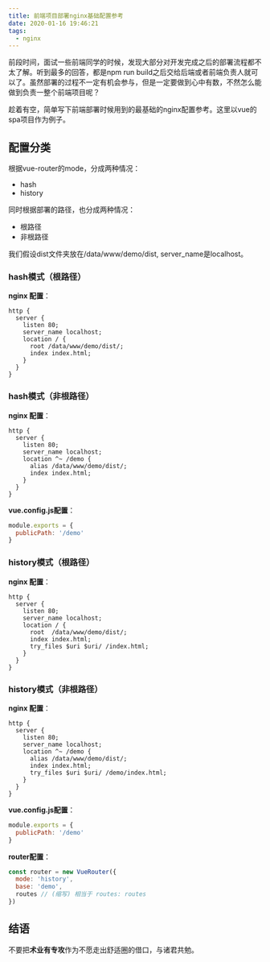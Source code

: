 ```yaml
---
title: 前端项目部署nginx基础配置参考
date: 2020-01-16 19:46:21
tags:
  - nginx
---
```


前段时间，面试一些前端同学的时候，发现大部分对开发完成之后的部署流程都不太了解。听到最多的回答，都是npm run build之后交给后端或者前端负责人就可以了。虽然部署的过程不一定有机会参与，但是一定要做到心中有数，不然怎么能做到负责一整个前端项目呢？

趁着有空，简单写下前端部署时候用到的最基础的nginx配置参考。这里以vue的spa项目作为例子。

## 配置分类
根据vue-router的mode，分成两种情况：

- hash
- history

同时根据部署的路径，也分成两种情况：

- 根路径
- 非根路径

我们假设dist文件夹放在/data/www/demo/dist, server_name是localhost。

### hash模式（根路径）
**nginx 配置**：
```
http {
  server {
    listen 80;
    server_name localhost;
    location / {
      root /data/www/demo/dist/;
      index index.html;
    }
  }
}
```

### hash模式（非根路径）
**nginx 配置**：
```
http {
  server {
    listen 80;
    server_name localhost;
    location ^~ /demo {
      alias /data/www/demo/dist/;
      index index.html;
    }
  }
}
```
**vue.config.js配置**：
```js
module.exports = {
  publicPath: '/demo'
}
```

### history模式（根路径）
**nginx 配置**：
```
http {
  server {
    listen 80;
    server_name localhost;
    location / {
      root  /data/www/demo/dist/;
      index index.html;
      try_files $uri $uri/ /index.html;
    }
  }
}
```

### history模式（非根路径）
**nginx 配置**：
```
http {
  server {
    listen 80;
    server_name localhost;
    location ^~ /demo {
      alias /data/www/demo/dist/;
      index index.html;
      try_files $uri $uri/ /demo/index.html;
    }
  }
}
```
**vue.config.js配置**：
```js
module.exports = {
  publicPath: '/demo'
}
```
**router配置**：
```js
const router = new VueRouter({
  mode: 'history',
  base: 'demo',
  routes // (缩写) 相当于 routes: routes
})
```

## 结语
不要把**术业有专攻**作为不愿走出舒适圈的借口，与诸君共勉。
